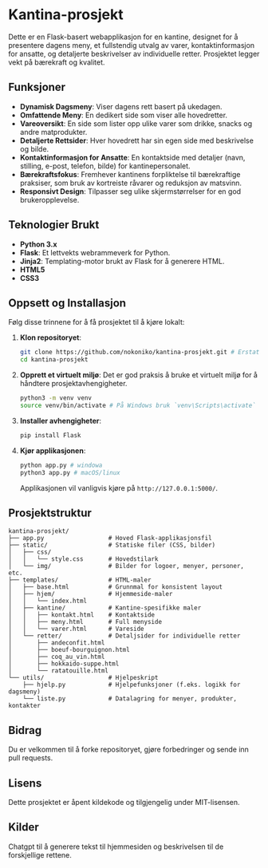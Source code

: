 # Kantina-prosjekt

Dette er en Flask-basert webapplikasjon for en kantine, designet for å presentere dagens meny, et fullstendig utvalg av varer, kontaktinformasjon for ansatte, og detaljerte beskrivelser av individuelle retter. Prosjektet legger vekt på bærekraft og kvalitet.

## Funksjoner

-   **Dynamisk Dagsmeny**: Viser dagens rett basert på ukedagen.
-   **Omfattende Meny**: En dedikert side som viser alle hovedretter.
-   **Vareoversikt**: En side som lister opp ulike varer som drikke, snacks og andre matprodukter.
-   **Detaljerte Rettsider**: Hver hovedrett har sin egen side med beskrivelse og bilde.
-   **Kontaktinformasjon for Ansatte**: En kontaktside med detaljer (navn, stilling, e-post, telefon, bilde) for kantinepersonalet.
-   **Bærekraftsfokus**: Fremhever kantinens forpliktelse til bærekraftige praksiser, som bruk av kortreiste råvarer og reduksjon av matsvinn.
-   **Responsivt Design**: Tilpasser seg ulike skjermstørrelser for en god brukeropplevelse.

## Teknologier Brukt

-   **Python 3.x**
-   **Flask**: Et lettvekts webrammeverk for Python.
-   **Jinja2**: Templating-motor brukt av Flask for å generere HTML.
-   **HTML5**
-   **CSS3**

## Oppsett og Installasjon

Følg disse trinnene for å få prosjektet til å kjøre lokalt:

1.  **Klon repositoryet**:
    ```bash
    git clone https://github.com/nokoniko/kantina-prosjekt.git # Erstatt med den faktiske URL-en til ditt repository
    cd kantina-prosjekt
    ```

2.  **Opprett et virtuelt miljø**:
    Det er god praksis å bruke et virtuelt miljø for å håndtere prosjektavhengigheter.
    ```bash
    python3 -m venv venv
    source venv/bin/activate # På Windows bruk `venv\Scripts\activate`
    ```

3.  **Installer avhengigheter**:
    ```bash
    pip install Flask
    ```

4.  **Kjør applikasjonen**:
    ```bash
    python app.py # windowa
    python3 app.py # macOS/linux
    ```
    Applikasjonen vil vanligvis kjøre på `http://127.0.0.1:5000/`.

## Prosjektstruktur

```
kantina-prosjekt/
├── app.py                  # Hoved Flask-applikasjonsfil
├── static/                 # Statiske filer (CSS, bilder)
│   ├── css/
│   │   └── style.css       # Hovedstilark
│   └── img/                # Bilder for logoer, menyer, personer, etc.
├── templates/              # HTML-maler
│   ├── base.html           # Grunnmal for konsistent layout
│   ├── hjem/               # Hjemmeside-maler
│   │   └── index.html
│   ├── kantine/            # Kantine-spesifikke maler
│   │   ├── kontakt.html    # Kontaktside
│   │   ├── meny.html       # Full menyside
│   │   └── varer.html      # Vareside
│   └── retter/             # Detaljsider for individuelle retter
│       ├── andeconfit.html
│       ├── boeuf-bourguignon.html
│       ├── coq_au_vin.html
│       ├── hokkaido-suppe.html
│       └── ratatouille.html
└── utils/                  # Hjelpeskript
    ├── hjelp.py            # Hjelpefunksjoner (f.eks. logikk for dagsmeny)
    └── liste.py            # Datalagring for menyer, produkter, kontakter
```

## Bidrag

Du er velkommen til å forke repositoryet, gjøre forbedringer og sende inn pull requests.

## Lisens

Dette prosjektet er åpent kildekode og tilgjengelig under MIT-lisensen.

## Kilder

Chatgpt til å generere tekst til hjemmesiden og beskrivelsen til de forskjellige rettene.
